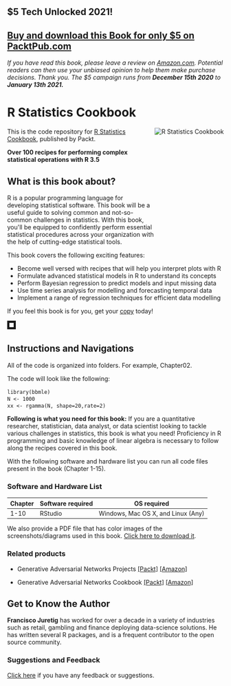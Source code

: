 ## $5 Tech Unlocked 2021!
[Buy and download this Book for only $5 on PacktPub.com](https://www.packtpub.com/product/r-statistics-cookbook/9781789802566)
-----
*If you have read this book, please leave a review on [Amazon.com](https://www.amazon.com/gp/product/1789802563).     Potential readers can then use your unbiased opinion to help them make purchase decisions. Thank you. The $5 campaign         runs from __December 15th 2020__ to __January 13th 2021.__*

# R Statistics Cookbook

<a href="https://prod.packtpub.com/in/big-data-and-business-intelligence/r-statistics-cookbook?utm_source=github&utm_medium=repository&utm_campaign=9781789802566"><img src="https://prod.packtpub.com/media/catalog/product/cache/a22c7d190d97ca25f5f1089471ab8502/b/1/b12632_0.png" alt="R Statistics Cookbook" height="256px" align="right"></a>

This is the code repository for [R Statistics Cookbook](https://prod.packtpub.com/in/big-data-and-business-intelligence/r-statistics-cookbook?utm_source=github&utm_medium=repository&utm_campaign=9781789802566), published by Packt.

**Over 100 recipes for performing complex statistical operations with R 3.5**

## What is this book about?
R is a popular programming language for developing statistical software. This book will be a useful guide to solving common and not-so-common challenges in statistics. With this book, you'll be equipped to confidently perform essential statistical procedures across your organization with the help of cutting-edge statistical tools.

This book covers the following exciting features:
* Become well versed with recipes that will help you interpret plots with R
* Formulate advanced statistical models in R to understand its concepts
* Perform Bayesian regression to predict models and input missing data
* Use time series analysis for modelling and forecasting temporal data
* Implement a range of regression techniques for efficient data modelling

If you feel this book is for you, get your [copy](https://www.amazon.com/dp/1789802563) today!

<a href="https://www.packtpub.com/?utm_source=github&utm_medium=banner&utm_campaign=GitHubBanner"><img src="https://raw.githubusercontent.com/PacktPublishing/GitHub/master/GitHub.png" alt="https://www.packtpub.com/" border="5" /></a>

## Instructions and Navigations
All of the code is organized into folders. For example, Chapter02.

The code will look like the following:
```
library(bbmle)
N <- 1000
xx <- rgamma(N, shape=20,rate=2)
```

**Following is what you need for this book:**
If you are a quantitative researcher, statistician, data analyst, or data scientist looking to tackle various challenges in statistics, this book is what you need! Proficiency in R programming and basic knowledge of linear algebra is necessary to follow along the recipes covered in this book.

With the following software and hardware list you can run all code files present in the book (Chapter 1-15).

### Software and Hardware List

| Chapter  | Software required                   | OS required                        |
| -------- | ------------------------------------| -----------------------------------|
| 1-10      | RStudio                        | Windows, Mac OS X, and Linux (Any) |


We also provide a PDF file that has color images of the screenshots/diagrams used in this book. [Click here to download it](https://www.packtpub.com/sites/default/files/downloads/9781789802566_ColorImages.pdf).

### Related products <Other books you may enjoy>
* Generative Adversarial Networks Projects [[Packt]](https://prod.packtpub.com/in/big-data-and-business-intelligence/generative-adversarial-networks-projects?utm_source=github&utm_medium=repository&utm_campaign=9781789136678) [[Amazon]](https://www.amazon.com/dp/1789136679)

* Generative Adversarial Networks Cookbook [[Packt]](https://prod.packtpub.com/in/big-data-and-business-intelligence/generative-adversarial-networks-cookbook?utm_source=github&utm_medium=repository&utm_campaign=9781789139907) [[Amazon]](https://www.amazon.com/dp/1789139902)

## Get to Know the Author
**Francisco Juretig** has worked for over a decade in a variety of industries such as retail, gambling and finance deploying data-science solutions. He has written several R packages, and is a frequent contributor to the open source community.


### Suggestions and Feedback
[Click here](https://docs.google.com/forms/d/e/1FAIpQLSdy7dATC6QmEL81FIUuymZ0Wy9vH1jHkvpY57OiMeKGqib_Ow/viewform) if you have any feedback or suggestions.
